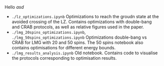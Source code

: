 Hello *asd*

- `./lz_optimizations.ipynb`
    Optimizations to reach the groudn state at the avoided crossing of the LZ.
    Contains optimizations with double-bang and CRAB protocols, as well as relative figures used in the paper.
- `./lmg_20spins_optimizations.ipynb`, `./lmg_50spins_optimizations.ipynb`
    Optimizations double-bang vs CRAB for LMG with 20 and 50 spins.
    The 50 spins notebook also contains optimisations for different energy bounds.
- `./lmg_results_analysis.ipynb`
    Old notebook. Contains code to visualise the protocols corresponding to optimisation results.